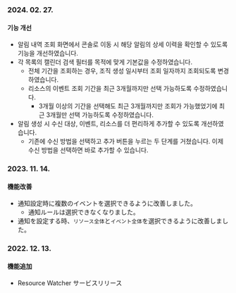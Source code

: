 ### 2024. 02. 27.

#### 기능 개선

- 알림 내역 조회 화면에서 콘솔로 이동 시 해당 알림의 상세 이력을 확인할 수 있도록 기능을 개선하였습니다.
- 각 목록의 캘린더 검색 필터를 목적에 맞게 기본값을 수정하였습니다.
  - 전체 기간을 조회하는 경우, 조직 생성 일시부터 조회 일자까지 조회되도록 변경하였습니다.
  - 리소스의 이벤트 조회 기간을 최근 3개월까지만 선택 가능하도록 수정하였습니다.
    - 3개월 이상의 기간을 선택해도 최근 3개월까지만 조회가 가능했었기에 최근 3개월만 선택 가능하도록 수정하였습니다.
- 알림 생성 시 수신 대상, 이벤트, 리소스를 더 편리하게 추가할 수 있도록 개선하였습니다.
  - 기존에 수신 방법을 선택하고 추가 버튼을 누르는 두 단계를 거쳤습니다. 이제 수신 방법을 선택하면 바로 추가할 수 있습니다.

### 2023. 11. 14.

#### 機能改善

- 通知設定時に複数のイベントを選択できるように改善しました。
  - 通知ルールは選択できなくなりました。
- 通知を設定する時、`リソース全体`と`イベント全体`を選択できるように改善しました。

### 2022. 12. 13.

#### 機能追加

- Resource Watcher サービスリリース
